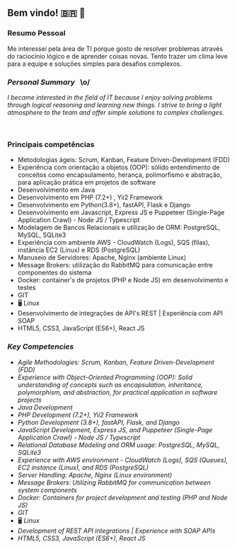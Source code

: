 ## Bem vindo! 🇧🇷 📖

### Resumo Pessoal

Me interessei pela área de TI porque gosto de resolver problemas através do raciocínio lógico e de aprender coisas novas. Tento trazer um clima leve para a equipe e soluções simples para desafios complexos.

### _Personal Summary_ &nbsp; \o/

_I became interested in the field of IT because I enjoy solving problems through logical reasoning and learning new things. I strive to bring a light atmosphere to the team and offer simple solutions to complex challenges._

<br/>

### Principais competências

- Metodologias ágeis:  Scrum, Kanban, Feature Driven-Development (FDD)
- Experiência com orientação a objetos (OOP): sólido entendimento de conceitos como encapsulamento, herança, polimorfismo e abstração, para aplicação prática em projetos de software
- Desenvolvimento em Java
- Desenvolvimento em PHP (7.2+) , Yii2 Framework
- Desenvolvimento em Python(3.8+), fastAPI, Flask e Django 
- Desenvolvimento em Javascript, Express JS e Puppeteer (Single-Page Application Crawl) - Node JS / Typescript
- Modelagem de Bancos Relacionais e utilização de ORM: PostgreSQL, MySQL, SQLite3
- Experiência com ambiente AWS - CloudWatch (Logs), SQS (filas), instância EC2 (Linux) e RDS (PostgreSQL)
- Manuseio de Servidores: Apache, Nginx (ambiente Linux)
- Message Brokers: utilização do RabbitMQ para comunicação entre componentes do sistema
- Docker: container's de projetos (PHP e Node JS) em desenvolvimento e testes
- GIT
- 🖥️ Linux
- Desenvolvimento de integrações de API's REST | Experiência com API SOAP
- HTML5, CSS3, JavaScript (ES6+), React JS

### _Key Competencies_

- _Agile Methodologies: Scrum, Kanban, Feature Driven-Development (FDD)_
- _Experience with Object-Oriented Programming (OOP): Solid understanding of concepts such as encapsulation, inheritance, polymorphism, and abstraction, for practical application in software projects_
- _Java Development_
- _PHP Development (7.2+), Yii2 Framework_
- _Python Development (3.8+), fastAPI, Flask, and Django_
- _JavaScript Development, Express JS, and Puppeteer (Single-Page Application Crawl) - Node JS / Typescript_
- _Relational Database Modeling and ORM usage: PostgreSQL, MySQL, SQLite3_
- _Experience with AWS environment - CloudWatch (Logs), SQS (Queues), EC2 instance (Linux), and RDS (PostgreSQL)_
- _Server Handling: Apache, Nginx (Linux environment)_
- _Message Brokers: Utilizing RabbitMQ for communication between system components_
- _Docker: Containers for project development and testing (PHP and Node JS)_
- _GIT_
- 🖥️ _Linux_
- _Development of REST API integrations | Experience with SOAP APIs_
- _HTML5, CSS3, JavaScript (ES6+), React JS_
